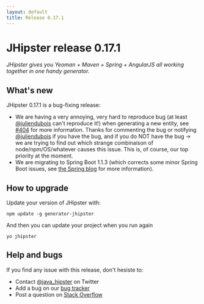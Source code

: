 ```yaml
---
layout: default
title: Release 0.17.1
---
```


JHipster release 0.17.1
==================

*JHipster gives you Yeoman + Maven + Spring + AngularJS all working together in one handy generator.*

What's new
----------

JHipster 0.17.1 is a bug-fixing release:

- We are having a very annoying, very hard to reproduce bug (at least [@juliendubois](https://twitter.com/juliendubois) can't reproduce it!) when generating a new entity, see [#404](https://github.com/jhipster/generator-jhipster/issues/404) for more information. Thanks for commenting the bug or notifying [@juliendubois](https://twitter.com/juliendubois) if you have the bug, and if you do NOT have the bug -> we are trying to find out which strange combinaison of node/npm/OS/whatever causes this issue. This is, of course, our top priority at the moment.
- We are migrating to Spring Boot 1.1.3 (which corrects some minor Spring Boot issues, see [the Spring blog](http://spring.io/blog/2014/06/27/spring-boot-1-1-3-available-now) for more information).

How to upgrade
------------

Update your version of JHipster with:

```
npm update -g generator-jhipster
```

And then you can update your project when you run again

```
yo jhipster
```

Help and bugs
--------------

If you find any issue with this release, don't hesiste to:

- Contact [@java_hipster](https://twitter.com/java_hipster) on Twitter
- Add a bug on our [bug tracker](https://github.com/jhipster/generator-jhipster/issues?state=open)
- Post a question on [Stack Overflow](http://stackoverflow.com/tags/jhipster/info)
